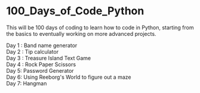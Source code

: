 # 100_Days_of_Code_Python

This will be 100 days of coding to learn how to code in Python, starting from the basics to eventually working on more advanced projects.

Day 1 : Band name generator<br>
Day 2 : Tip calculator<br>
Day 3 : Treasure Island Text Game<br>
Day 4 : Rock Paper Scissors <br>
Day 5: Password Generator <br>
Day 6: Using Reeborg's World to figure out a maze <br>
Day 7: Hangman <br>
